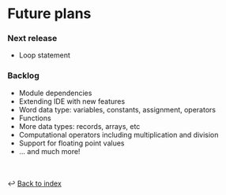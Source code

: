 # Future plans

### Next release
- Loop statement

### Backlog
- Module dependencies
- Extending IDE with new features
- Word data type: variables, constants, assignment, operators
- Functions
- More data types: records, arrays, etc
- Computational operators including multiplication and division
- Support for floating point values
- ... and much more!

<br /><br />
:leftwards_arrow_with_hook: [Back to index](../index.md)
